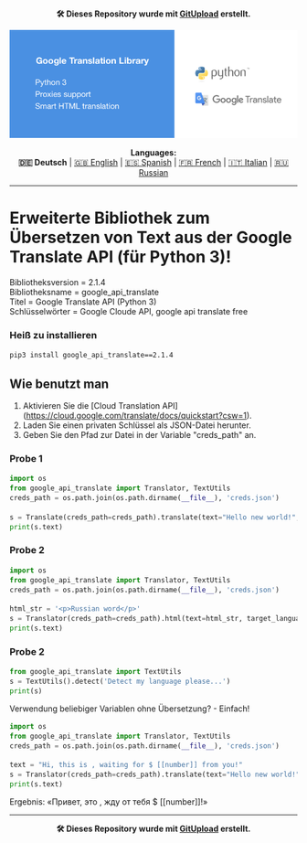<p align="center"><b>🛠️ Dieses Repository wurde mit <a href="https://gitupload.com">GitUpload</a> erstellt.</b></p>
<p align="center"><a href="https://gitupload.com"><img src="https://github.com/markolofsen/google_api_translate//blob/master/.banners/banner_de.png?raw=1" /></a></p>
<p align="center"><b>Languages:</b><br /><b>🇩🇪 Deutsch</b> | <a href="https://github.com/markolofsen/google_api_translate/blob/master/README.md">🇬🇧 English</a> | <a href="https://github.com/markolofsen/google_api_translate/blob/master/README_es.md">🇪🇸 Spanish</a> | <a href="https://github.com/markolofsen/google_api_translate/blob/master/README_fr.md">🇫🇷 French</a> | <a href="https://github.com/markolofsen/google_api_translate/blob/master/README_it.md">🇮🇹 Italian</a> | <a href="https://github.com/markolofsen/google_api_translate/blob/master/README_ru.md">🇷🇺 Russian</a></p>

---

# Erweiterte Bibliothek zum Übersetzen von Text aus der Google Translate API (für Python 3)!

Bibliotheksversion = 2.1.4 <br />
Bibliotheksname = google_api_translate <br />
Titel = Google Translate API (Python 3) <br />
Schlüsselwörter = Google Cloude API, google api translate free <br />

### Heiß zu installieren

```sh
pip3 install google_api_translate==2.1.4
```


## Wie benutzt man

1. Aktivieren Sie die [Cloud Translation API] (https://cloud.google.com/translate/docs/quickstart?csw=1).
2. Laden Sie einen privaten Schlüssel als JSON-Datei herunter.
3. Geben Sie den Pfad zur Datei in der Variable &quot;creds_path&quot; an.

### Probe 1
```python
import os
from google_api_translate import Translator, TextUtils
creds_path = os.path.join(os.path.dirname(__file__), 'creds.json')

s = Translate(creds_path=creds_path).translate(text="Hello new world!", target_language='cn')
print(s.text)
```

### Probe 2
```python
import os
from google_api_translate import Translator, TextUtils
creds_path = os.path.join(os.path.dirname(__file__), 'creds.json')

html_str = '<p>Russian word</p>'
s = Translator(creds_path=creds_path).html(text=html_str, target_language='ru')
print(s.text)
```

### Probe 2
```python
from google_api_translate import TextUtils
s = TextUtils().detect('Detect my language please...')
print(s)
```



Verwendung beliebiger Variablen ohne Übersetzung? - Einfach!
```python
import os
from google_api_translate import Translator, TextUtils
creds_path = os.path.join(os.path.dirname(__file__), 'creds.json')

text = "Hi, this is , waiting for $ [[number]] from you!"
s = Translator(creds_path=creds_path).translate(text="Hello new world!", target_language='ru')
print(s.text)
```

Ergebnis: «Привет, это , жду от тебя $ [[number]]!»

---

<p align="center"><b>🛠️ Dieses Repository wurde mit <a href="https://gitupload.com">GitUpload</a> erstellt.</b></p>